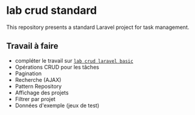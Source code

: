 # lab crud standard
This repository presents a standard Laravel project for task management.

## Travail à faire

- compléter le travail sur [`lab crud laravel basic`](https://github.com/Jalil-Betroji/lab-crud.git)
- Opérations CRUD pour les tâches
- Pagination
- Recherche (AJAX)
- Pattern Repository
- Affichage des projets
- Filtrer par projet
- Données d'exemple (jeux de test)